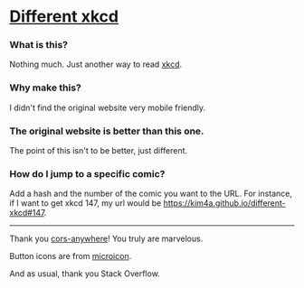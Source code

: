 # [Different xkcd](https://kim4a.github.io/different-xkcd)

### What is this?

Nothing much. Just another way to read [xkcd](https://xkcd.com).

### Why make this?

I didn't find the original website very mobile friendly.

### The original website is better than this one.

The point of this isn't to be better, just different.

### How do I jump to a specific comic?

Add a hash and the number of the comic you want to the URL. For instance, if I want to get xkcd 147, my url would be https://kim4a.github.io/different-xkcd#147.

***

Thank you [cors-anywhere](https://cors-anywhere.herokuapp.com/)! You truly are marvelous.

Button icons are from [microicon](https://icon.now.sh).

And as usual, thank you Stack Overflow.
